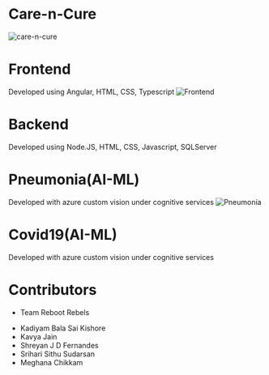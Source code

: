 # Care-n-Cure
![care-n-cure](https://care-n-cure.azurewebsites.net/assets/images/title.PNG)

# Frontend 
Developed using Angular, HTML, CSS, Typescript
![Frontend](https://care-n-cure.azurewebsites.net/assets/images/title.PNG)

# Backend
Developed using Node.JS, HTML, CSS, Javascript, SQLServer

# Pneumonia(AI-ML)
Developed with azure custom vision under cognitive services
![Pneumonia](https://care-n-cure.azurewebsites.net/assets/images/title.PNG)

# Covid19(AI-ML)
Developed with azure custom vision under cognitive services

# Contributors
- Team Reboot Rebels

* Kadiyam Bala Sai Kishore <br/>
* Kavya Jain <br/>
* Shreyan J D Fernandes <br/>
* Srihari Sithu Sudarsan <br/>
* Meghana Chikkam
